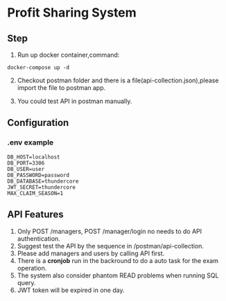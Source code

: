 # Profit Sharing System

## Step
1. Run up docker container,command:
```
docker-compose up -d
```

2. Checkout postman folder and there is a file(api-collection.json),please import the file to postman app.

3. You could test API in postman manually.

## Configuration
### .env example
```
DB_HOST=localhost
DB_PORT=3306
DB_USER=user
DB_PASSWORD=password
DB_DATABASE=thundercore
JWT_SECRET=thundercore
MAX_CLAIM_SEASON=1
```

## API Features
1. Only POST /managers, POST /manager/login no needs to do API authentication.
2. Suggest test the API by the sequence in /postman/api-collection.
3. Please add managers and users by calling API first.  
4. There is a **cronjob** run in the backround to do a auto task for the exam operation.
5. The system also consider phantom READ problems when running SQL query.
6. JWT token will be expired in one day.
